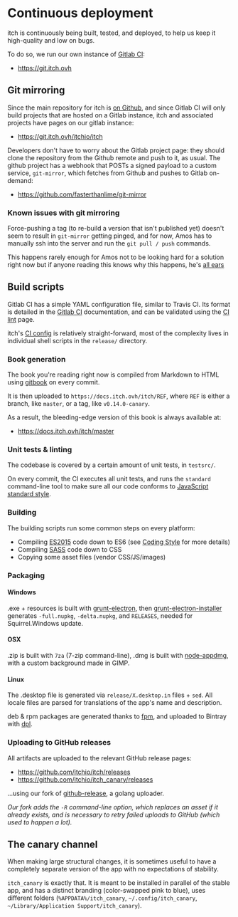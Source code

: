 
# Continuous deployment

itch is continuously being built, tested, and deployed, to help us
keep it high-quality and low on bugs.

To do so, we run our own instance of [Gitlab CI][]:

  * <https://git.itch.ovh>

[Gitlab CI]: http://doc.gitlab.com/ce/ci/

## Git mirroring

Since the main repository for itch is [on Github][github repo], and since Gitlab CI
will only build projects that are hosted on a Gitlab instance, itch and associated
projects have pages on our gitlab instance:

  * <https://git.itch.ovh/itchio/itch>

[github repo]: https://github.com/itchio/itch

Developers don't have to worry about the Gitlab project page: they should clone
the repository from the Github remote and push to it, as usual. The github project
has a webhook that POSTs a signed payload to a custom service, `git-mirror`, which
fetches from Github and pushes to Gitlab on-demand:

  * <https://github.com/fasterthanlime/git-mirror>

### Known issues with git mirroring

Force-pushing a tag (to re-build a version that isn't published yet) doesn't seem
to result in `git-mirror` getting pinged, and for now, Amos has to manually
ssh into the server and run the `git pull / push` commands.

This happens rarely enough for Amos not to be looking hard for a solution right now
but if anyone reading this knows why this happens, he's [all ears][@ftl]

[@ftl]: https://twitter.com/fasterthanlime

## Build scripts

Gitlab CI has a simple YAML configuration file, similar to Travis CI.
Its format is detailed in the [Gitlab CI] documentation, and can be
validated using the [CI lint][] page.

itch's [CI config][] is relatively straight-forward, most of the complexity lives
in individual shell scripts in the `release/` directory.

[CI lint]: https://git.itch.ovh/ci/lint
[CI config]: https://github.com/itchio/itch/blob/master/.gitlab-ci.yml

### Book generation

The book you're reading right now is compiled from Markdown to HTML using [gitbook][] on every commit.

It is then uploaded to `https://docs.itch.ovh/itch/REF`, where `REF` is either
a branch, like `master`, or a tag, like `v0.14.0-canary`.

[gitbook]: https://www.npmjs.com/package/gitbook

As a result, the bleeding-edge version of this book is always available at:

  * <https://docs.itch.ovh/itch/master>

### Unit tests & linting

The codebase is covered by a certain amount of unit tests, in `testsrc/`.

On every commit, the CI executes all unit tests, and runs the `standard`
command-line tool to make sure all our code conforms to [JavaScript standard style][].

[JavaScript standard style]: http://standardjs.com/

### Building

The building scripts run some common steps on every platform:

  * Compiling [ES2015][] code down to ES6 (see [Coding Style](./coding-style.md) for more details)
  * Compiling [SASS][] code down to CSS
  * Copying some asset files (vendor CSS/JS/images)

[ES2015]: http://babeljs.io/
[SASS]: http://sass-lang.com/

### Packaging

#### Windows

.exe + resources is built with [grunt-electron][], then [grunt-electron-installer][] generates `-full.nupkg`, `-delta.nupkg`, and
`RELEASES`, needed for Squirrel.Windows update.

[grunt-electron]: https://github.com/sindresorhus/grunt-electron
[grunt-electron-installer]: https://github.com/electron/grunt-electron-installer

#### OSX

.zip is built with `7za` (7-zip command-line), .dmg is built with [node-appdmg][],
with a custom background made in GIMP.

[node-appdmg]: https://www.npmjs.com/package/appdmg

#### Linux

The .desktop file is generated via `release/X.desktop.in` files + `sed`. All
locale files are parsed for translations of the app's name and description.

deb & rpm packages are generated thanks to [fpm][], and uploaded to Bintray
with [dpl][].

[fpm]: https://github.com/jordansissel/fpm
[dpl]: https://rubygems.org/gems/dpl

### Uploading to GitHub releases

All artifacts are uploaded to the relevant GitHub release pages:

  * https://github.com/itchio/itch/releases
  * https://github.com/itchio/itch_canary/releases

...using our fork of [github-release][], a golang uploader.

*Our fork adds the `-R` command-line option, which replaces an asset if it
already exists, and is necessary to retry failed uploads to GitHub (which
used to happen a lot).*

[github-release]: https://github.com/itchio/github-release

## The canary channel

When making large structural changes, it is sometimes useful to have a completely
separate version of the app with no expectations of stability.

`itch_canary` is exactly that. It is meant to be installed in parallel of the stable
app, and has a distinct branding (color-swapped pink to blue), uses different folders
(`%APPDATA%/itch_canary`, `~/.config/itch_canary`, `~/Library/Application Support/itch_canary`).
